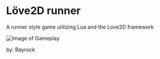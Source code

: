 Löve2D runner
=============

A runner style game utilizing Lua and the Love2D framework

![Image of Gameplay](http://f.bay.rocks/u86xv)

by: Bayrock
